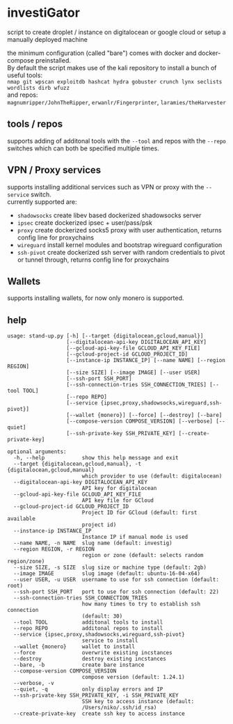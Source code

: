 # investiGator

script to create droplet / instance on digitalocean or google cloud or setup a manually deployed machine  

the minimum configuration (called "bare") comes with docker and docker-compose preinstalled.  
By default the script makes use of the kali repository to install a bunch of useful tools:  
`nmap git wpscan exploitdb hashcat hydra gobuster crunch lynx seclists wordlists dirb wfuzz`  
and repos:  
`magnumripper/JohnTheRipper`, `erwanlr/Fingerprinter`, `laramies/theHarvester`

## tools / repos
supports adding of additonal tools with the `--tool` and repos with the `--repo` switches which can both be specified multiple times.  


## VPN / Proxy services
supports installing additional services such as VPN or proxy with the `--service` switch.  
currently supported are:
- `shadowsocks` create libev based dockerized shadowsocks server
- `ipsec` create dockerized ipsec + user/pass/psk
- `proxy` create dockerized socks5 proxy with user authentication, returns config line for proxychains
- `wireguard` install kernel modules and bootstrap wireguard configuration
- `ssh-pivot` create dockerized ssh server with random credentials to pivot or tunnel through, returns config line for proxychains

## Wallets
supports installing wallets, for now only monero is supported.  

## help
```
usage: stand-up.py [-h] [--target {digitalocean,gcloud,manual}]
                   [--digitalocean-api-key DIGITALOCEAN_API_KEY]
                   [--gcloud-api-key-file GCLOUD_API_KEY_FILE]
                   [--gcloud-project-id GCLOUD_PROJECT_ID]
                   [--instance-ip INSTANCE_IP] [--name NAME] [--region REGION]
                   [--size SIZE] [--image IMAGE] [--user USER]
                   [--ssh-port SSH_PORT]
                   [--ssh-connection-tries SSH_CONNECTION_TRIES] [--tool TOOL]
                   [--repo REPO]
                   [--service {ipsec,proxy,shadowsocks,wireguard,ssh-pivot}]
                   [--wallet {monero}] [--force] [--destroy] [--bare]
                   [--compose-version COMPOSE_VERSION] [--verbose] [--quiet]
                   [--ssh-private-key SSH_PRIVATE_KEY] [--create-private-key]

optional arguments:
  -h, --help            show this help message and exit
  --target {digitalocean,gcloud,manual}, -t {digitalocean,gcloud,manual}
                        which provider to use (default: digitalocean)
  --digitalocean-api-key DIGITALOCEAN_API_KEY
                        API key for digitalocean
  --gcloud-api-key-file GCLOUD_API_KEY_FILE
                        API key file for GCloud
  --gcloud-project-id GCLOUD_PROJECT_ID
                        Project ID for GCloud (default: first available
                        project id)
  --instance-ip INSTANCE_IP
                        Instance IP if manual mode is used
  --name NAME, -n NAME  slug name (default: investig)
  --region REGION, -r REGION
                        region or zone (default: selects random region/zone)
  --size SIZE, -s SIZE  slug size or machine type (default: 2gb)
  --image IMAGE         slug image (default: ubuntu-16-04-x64)
  --user USER, -u USER  username to use for ssh connection (default: root)
  --ssh-port SSH_PORT   port to use for ssh connection (default: 22)
  --ssh-connection-tries SSH_CONNECTION_TRIES
                        how many times to try to establish ssh connection
                        (default: 30)
  --tool TOOL           additonal tools to install
  --repo REPO           additonal repos to install
  --service {ipsec,proxy,shadowsocks,wireguard,ssh-pivot}
                        service to install
  --wallet {monero}     wallet to install
  --force               overwrite existing incstances
  --destroy             destroy existing incstances
  --bare, -b            create bare instance
  --compose-version COMPOSE_VERSION
                        compose version (default: 1.24.1)
  --verbose, -v
  --quiet, -q           only display errors and IP
  --ssh-private-key SSH_PRIVATE_KEY, -i SSH_PRIVATE_KEY
                        SSH key to access instance (default:
                        /Users/niko/.ssh/id_rsa)
  --create-private-key  create ssh key to access instance
  ```
